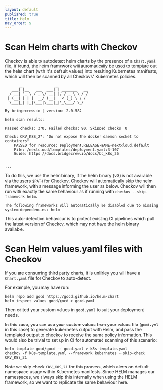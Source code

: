 ```yaml
---
layout: default
published: true
title: Helm
nav_order: 9
---
```


# Scan Helm charts with Checkov

Checkov is able to autodetect helm charts by the presence of a `Chart.yaml` file, if found, the helm framework will automatically be used to template out the helm chart (with it's default values) into resulting Kubernetes manifests, which will then be scanned by all Checkovs' Kubernetes policies.


```
       _               _
   ___| |__   ___  ___| | _______   __
  / __| '_ \ / _ \/ __| |/ / _ \ \ / /
 | (__| | | |  __/ (__|   < (_) \ V /
  \___|_| |_|\___|\___|_|\_\___/ \_/

By bridgecrew.io | version: 2.0.587

helm scan results:

Passed checks: 370, Failed checks: 90, Skipped checks: 0

Check: CKV_K8S_27: "Do not expose the docker daemon socket to containers"
	PASSED for resource: Deployment.RELEASE-NAME-nextcloud.default
	File: /nextcloud/templates/deployment.yaml:3-107
	Guide: https://docs.bridgecrew.io/docs/bc_k8s_26


...
```

To do this, we use the helm binary, if the helm binary (v3) is not available via the users `$PATH` for Checkov, Checkov will automatically skip the helm framework, with a message informing the user as below. Checkov will then run with exactly the same behaviour as if running with `checkov --skip-framework helm`.

```
The following frameworks will automatically be disabled due to missing system dependencies: helm
```

This auto-detection behaviour is to protect existing CI pipelines which pull the latest version of Checkov, which may not have the helm binary available.

# Scan Helm values.yaml files with Checkov

If you are consuming third party charts, it is unlikley you will have a `Chart.yaml` file for Checkov to auto-detect.

For example, you may have run: 

```
helm repo add gocd https://gocd.github.io/helm-chart
helm inspect values gocd/gocd > gocd.yaml
```

Then edited your custom values in `gocd.yaml` to suit your deployment needs.

In this case, you can use your custom values from your values file (`gocd.yml` in this case) to generate kubernetes output with Helm, and pass the templated output to checkov to receive the same policy information. This would also be trivial to set up in CI for automated scanning of this scenario:

```
helm template gocd/gocd -f gocd.yaml > k8s-template.yaml
checkov -f k8s-template.yaml --framework kubernetes --skip-check CKV_K8S_21
```

Note we skip check `CKV_K8S_21` for this process, which alerts on default namespace usage within Kubernetes manifests. 
Since HELM manages our namespaces, we always skip this internally when using the HELM framework, so we want to replicate the same behaviour here.

